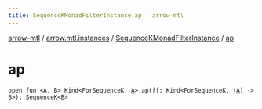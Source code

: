 ```yaml
---
title: SequenceKMonadFilterInstance.ap - arrow-mtl
---
```


[arrow-mtl](../../index.html) / [arrow.mtl.instances](../index.html) / [SequenceKMonadFilterInstance](index.html) / [ap](./ap.html)

# ap

`open fun <A, B> Kind<ForSequenceK, `[`A`](ap.html#A)`>.ap(ff: Kind<ForSequenceK, (`[`A`](ap.html#A)`) -> `[`B`](ap.html#B)`>): SequenceK<`[`B`](ap.html#B)`>`